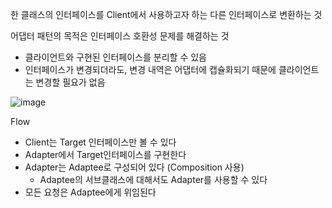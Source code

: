 한 클래스의 인터페이스를 Client에서 사용하고자 하는 다른 인터페이스로 변환하는 것

어댑터 패턴의 목적은 인터페이스 호환성 문제를 해결하는 것

- 클라이언트와 구현된 인터페이스를 분리할 수 있음
- 인터페이스가 변경되더라도, 변경 내역은 어댑터에 캡슐화되기 때문에 클라이언트는 변경할 필요가 없음

![image](https://user-images.githubusercontent.com/24310798/125798650-09c310e3-848b-4fae-96f0-ade75eddd9e9.png)



Flow

- Client는 Target 인터페이스만 볼 수 있다
- Adapter에서 Target인터페이스를 구현한다
- Adapter는 Adaptee로 구성되어 있다 (Composition 사용)
    - Adaptee의 서브클래스에 대해서도 Adapter를 사용할 수 있다
- 모든 요청은 Adaptee에게 위임된다
